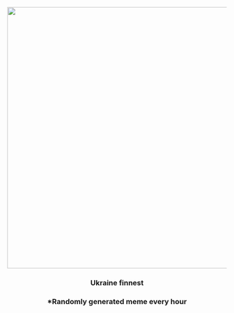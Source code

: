<p align="center">
        <img src="https://i.redd.it/dhme92bgnmc91.png" width="600" height="600">
        </p>
        <h3 align="center">Ukraine finnest</h3>
        <h3 align="center">*Randomly generated meme every hour</h3>
    